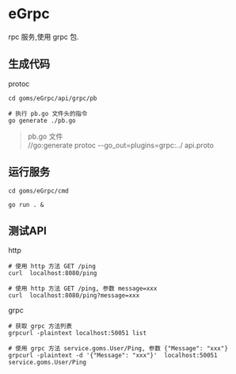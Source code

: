 # eGrpc

rpc 服务,使用 grpc 包.
## 生成代码

protoc
```
cd goms/eGrpc/api/grpc/pb

# 执行 pb.go 文件头的指令
go generate ./pb.go 
```
>pb.go 文件   
//go:generate protoc --go_out=plugins=grpc:../ api.proto

## 运行服务
```
cd goms/eGrpc/cmd

go run . & 
```

## 测试API

http
```
# 使用 http 方法 GET /ping
curl  localhost:8080/ping

# 使用 http 方法 GET /ping, 参数 message=xxx
curl  localhost:8080/ping?message=xxx
```

grpc
```
# 获取 grpc 方法列表
grpcurl -plaintext localhost:50051 list

# 使用 grpc 方法 service.goms.User/Ping, 参数 {"Message": "xxx"}
grpcurl -plaintext -d '{"Message": "xxx"}'  localhost:50051 service.goms.User/Ping 
```